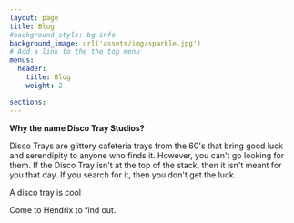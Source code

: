 ```yaml
---
layout: page
title: Blog
#background_style: bg-info
background_image: url('assets/img/sparkle.jpg')
# Add a link to the the top menu
menus:
  header:
    title: Blog
    weight: 2

sections:
---
```


**Why the name Disco Tray Studios?**

Disco Trays are glittery cafeteria trays from the 60's that bring good luck and serendipity to anyone who finds it. However, you can't go looking for them. If the Disco Tray isn't at the top of the stack, then it isn't meant for you that day. If you search for it, then you don't get the luck. 



 A disco tray is cool

 Come to Hendrix to find out. 


